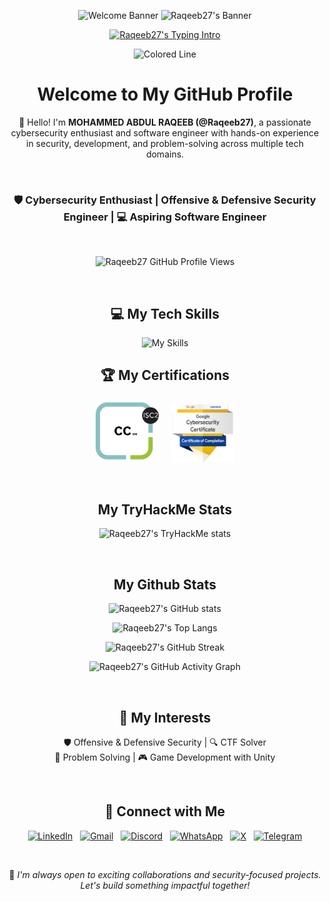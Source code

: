 <div align="center">

<p>

![Welcome Banner](https://capsule-render.vercel.app/api?type=soft&color=gradient&height=110&section=header&text=Welcome!&fontSize=55&fontColor=ffffff "Welcome Banner")
![Raqeeb27's Banner](https://capsule-render.vercel.app/api?type=waving&color=0:FF5733,100:000000&height=150&section=header&text=Mohammed+Abdul+Raqeeb%20👨‍💻&fontSize=35&fontColor=ffffff&animation=fadeIn "Raqeeb27's Banner")

</p>

[![Raqeeb27's Typing Intro](https://readme-typing-svg.herokuapp.com?size=25&duration=4000&width=475&lines=Cybersecurity+Enthusiast;ISC²+Certified+in+Cybersecurity;Aspiring+Software+Engineer "Raqeeb27's Typing Intro")](https://git.io/typing-svg)

<img src="https://raw.githubusercontent.com/andreasbm/readme/master/assets/lines/colored.png" alt="Colored Line" />  

# Welcome to My GitHub Profile

👋 Hello! I'm **MOHAMMED ABDUL RAQEEB (@Raqeeb27)**, a passionate cybersecurity enthusiast and software engineer with hands-on experience in security, development, and problem-solving across multiple tech domains.  

<br>

### **🛡️ Cybersecurity Enthusiast | Offensive & Defensive Security Engineer | 💻 Aspiring Software Engineer**  

<br>

![Raqeeb27 GitHub Profile Views](https://komarev.com/ghpvc/?username=Raqeeb27&label=RAQEEB27+PROFILE+VIEWS&style=for-the-badge&abbreviated=true "Raqeeb27's Profile Views")  

<br>

## ‍💻 My Tech Skills

![My Skills](https://skillicons.dev/icons?i=windows,linux,vscode,vim,py,bash,c,cpp,cs,markdown,unity,html,git,mysql,django,firebase,linkedin,discord,&perline=6 "Raqeeb27's Skills")

## 🏆 My Certifications

<p>
    <img src="./assets/icons/ISC2_CC-Badge.png" alt="ISC2_CC-Badge" width="20%">&nbsp;&nbsp;&nbsp;&nbsp;
    <img src="./assets/icons/Google_Cybersecurity_Professional_Certificate-Badge.png" alt="Google_Cybersecurity_Professional_Certificate-Badge" width="20%">
</p>

<br>

## My TryHackMe Stats

![Raqeeb27's TryHackMe stats](https://tryhackme-badges.s3.amazonaws.com/Raqeeb27.png "Raqeeb27's TryHackMe stats")

<br>

## My Github Stats

![Raqeeb27's GitHub stats](https://github-readme-stats.vercel.app/api?username=Raqeeb27&show_icons=true&theme=radical&hide_border=true "Raqeeb27's GitHub stats")

![Raqeeb27's Top Langs](https://github-readme-stats.vercel.app/api/top-langs/?username=Raqeeb27&layout=compact&theme=radical&hide_border=true "Raqeeb27's Top Langs")

![Raqeeb27's GitHub Streak](https://github-readme-streak-stats.herokuapp.com/?user=Raqeeb27&theme=radical&hide_border=true "Raqeeb27's GitHub Streak")

![Raqeeb27's GitHub Activity Graph](https://github-readme-activity-graph.vercel.app/graph?username=Raqeeb27&custom_title=Raqeeb27's%20GitHub%20Activity%20Graph&bg_color=000000&color=ED4179&line=ED4179&point=ED4179&area_color=ED4179&title_color=ED4179&area=true&hide_border=true "Raqeeb27's GitHub Activity Graph")

<br>

## 🌱 My Interests

🛡️ Offensive & Defensive Security | 🔍 CTF Solver  
🧩 Problem Solving | 🎮 Game Development with Unity  

<br>

## 🔗 Connect with Me

[![LinkedIn](https://custom-icon-badges.demolab.com/badge/Raqeeb27-0A66C2?logo=linkedin-white&logoColor=fff&style=for-the-badge)](https://www.linkedin.com/in/raqeeb27 "Raqeeb27-LinkedIn")&nbsp;&nbsp;
[![Gmail](https://img.shields.io/badge/Raqeeb2709-D14836?logo=gmail&logoColor=white&style=for-the-badge)](mailto:raqeeb2709@gmail.com "Raqeeb2709-Gmail")&nbsp;&nbsp;
[![Discord](https://img.shields.io/badge/RAQEEB27-%235865F2.svg?&logo=discord&logoColor=white&style=for-the-badge)](https://discord.com/users/Raqeeb35#4863 "Raqeeb27-Discord")&nbsp;&nbsp;
[![WhatsApp](https://img.shields.io/badge/Raqeeb-25D366?logo=whatsapp&logoColor=white&style=for-the-badge)](https://api.whatsapp.com/send/?phone=9848524210&text=Hi+Raqeeb27!+I+just+visited+your+Github+profile+and+I%27m+interested+in+connecting+with+you+to+discuss+awesome+code+stuff...%EF%BF%BD%EF%BF%BD&type=phone_number&app_absent=0 "Raqeeb27-WhatsApp")&nbsp;&nbsp;
[![X](https://img.shields.io/badge/Raqeeb_27-%23000000.svg?logo=X&logoColor=white&style=for-the-badge)](https://x.com/Raqeeb_27 "Raqeeb27-X")&nbsp;&nbsp;
[![Telegram](https://img.shields.io/badge/Raqeeb_27-2CA5E0?logo=telegram&logoColor=white&style=for-the-badge)](https://t.me/Raqeeb_27/ "Raqeeb27-Telegram")  

<br>

  🤝 *I'm always open to exciting collaborations and security-focused projects. Let's build something impactful together!*

</div>

<!-- **Raqeeb27/Raqeeb27** is a ✨ _special_ ✨ repository because its `README.md` (this file) appears on your GitHub profile.

Here are some ideas to get you started:

- 🔭 I’m currently working on ...
- 🌱 I’m currently learning ...
- 👯 I’m looking to collaborate on ...
- 🤔 I’m looking for help with ...
- 💬 Ask me about ...
- 📫 How to reach me: ...
- 😄 Pronouns: ...
- ⚡ Fun fact: ...
-->
